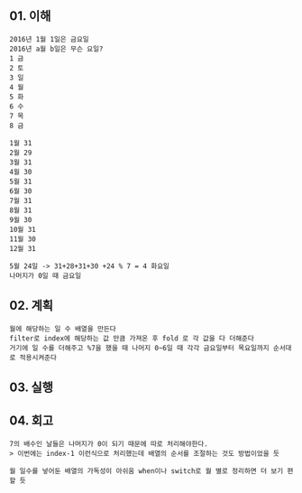 ## 01. 이해
    2016년 1월 1일은 금요일
    2016년 a월 b일은 무슨 요일?
    1 금
    2 토
    3 일
    4 월
    5 화
    6 수
    7 목
    8 금
    
    1월 31
    2월 29
    3월 31
    4월 30
    5월 31
    6월 30
    7월 31
    8월 31
    9월 30
    10월 31
    11월 30
    12월 31
    
    5월 24일 -> 31+28+31+30 +24 % 7 = 4 화요일
    나머지가 0일 때 금요일

## 02. 계획
    월에 해당하는 일 수 배열을 만든다
    filter로 index에 해당하는 값 만큼 가져온 후 fold 로 각 값을 다 더해준다
    거기에 일 수를 더해주고 %7을 했을 때 나머지 0~6일 때 각각 금요일부터 목요일까지 순서대로 적용시켜준다
    

## 03. 실행

## 04. 회고
    7의 배수인 날들은 나머지가 0이 되기 때문에 따로 처리해야한다. 
    > 이번에는 index-1 이런식으로 처리했는데 배열의 순서를 조절하는 것도 방법이었을 듯
    
    월 일수를 넣어둔 배열의 가독성이 아쉬움 when이나 switch로 월 별로 정리하면 더 보기 편할 듯
